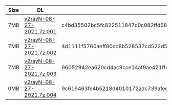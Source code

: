 |    Size   |     DL  | sha512sum |
|  ---  |  ---  |  ---  |
| 7MB | [v2rayN-08-27-2021.7z.001](https://cdn.jsdelivr.net/gh/googleians/v2rayN@main/v2rayN-08-27-2021.7z.001) | c4bd35502bc5fc822511847c0c082ffd68ec2bdbc61e9fe05ace7903c0c5c8e6cc58896ddba9bc735ccbe66bc3441173a2d49232b52fc6af23f0ddcc535ceb25 |
| 7MB | [v2rayN-08-27-2021.7z.002](https://cdn.jsdelivr.net/gh/googleians/v2rayN@main/v2rayN-08-27-2021.7z.002) | 4d1111f5760aeff80cc8b528537cd522d561594077ab6e4fff1059faae8febb28bc7689d3b0757562260c9be8081752ff2a8b61d6220aa2ba063f66d3486334f |
| 7MB | [v2rayN-08-27-2021.7z.003](https://cdn.jsdelivr.net/gh/googleians/v2rayN@main/v2rayN-08-27-2021.7z.003) | 96052942ea620cd4ac9cce14af9ae421ff4b41770acaa5de7bbf32d23d03a24892e52a57f482472f266643060aff0f00c742c553e4384636d6a79611a8fe2b4c |
| 0MB | [v2rayN-08-27-2021.7z.004](https://cdn.jsdelivr.net/gh/googleians/v2rayN@main/v2rayN-08-27-2021.7z.004) | 9c619463fe4b5218d4010172adc739afee92e2aa5f0204f3d21fc410a9ef6600cd849cd1b1a1a561db00ef9e4210a683ab88da389210615db6357c035a563a28 |
